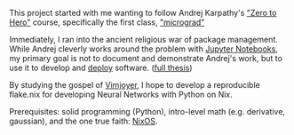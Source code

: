 This project started with me wanting to follow Andrej Karpathy's ["Zero to Hero"](https://karpathy.ai/zero-to-hero.html) course, specifically the first class, ["micrograd"](https://www.youtube.com/watch?v=VMj-3S1tku0)

Immediately, I ran into the ancient religious war of package management.  While Andrej cleverly works around the problem with [Jupyter Notebooks](https://jupyter.org), my primary goal is not to document and demonstrate Andrej's work, but to use it to develop and [deploy](https://edolstra.github.io/pubs/nspfssd-lisa2004-final.pdf) software. ([full thesis](https://edolstra.github.io/pubs/phd-thesis.pdf))

By studying the gospel of [Vimjoyer](https://www.youtube.com/watch?v=6fftiTJ2vuQ), I hope to develop a reproducible flake.nix for developing Neural Networks with Python on Nix.

Prerequisites: solid programming (Python), intro-level math (e.g. derivative, gaussian), and the one true faith: [NixOS](https://nixos.org/).

